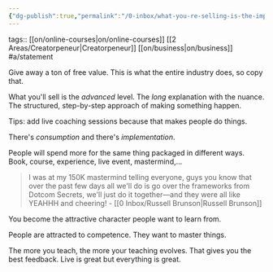 ```yaml
---
{"dg-publish":true,"permalink":"/0-inbox/what-you-re-selling-is-the-implementation/"}
---
```


tags:: [[on/online-courses\|on/online-courses]] [[2 Areas/Creatorpeneur\|Creatorpeneur]] [[on/business\|on/business]] #a/statement 

Give away a ton of free value. This is what the entire industry does, so copy that.

What you'll sell is the *advanced* level. The *long* explanation with the nuance. The structured, step-by-step approach of making something happen.

Tips: add live coaching sessions because that makes people do things.

There's *consumption* and there's *implementation*.

People will spend more for the same thing packaged in different ways. Book, course, experience, live event, mastermind,...

> I was at my 150K mastermind telling everyone, guys you know that over the past few days all we'll do is go over the frameworks from Dotcom Secrets, we'll just do it together—and they were all like YEAHHH and cheering! - [[0 Inbox/Russell Brunson\|Russell Brunson]]

You become the attractive character people want to learn from.

People are attracted to competence. They want to master things.

The more you teach, the more your teaching evolves. That gives you the best feedback. Live is great but everything is great.